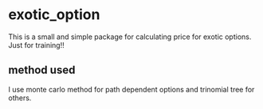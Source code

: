 # exotic_option

This is a small and simple package for calculating price for exotic options. Just for training!!

## method used

I use monte carlo method for path dependent options and trinomial tree for others.

